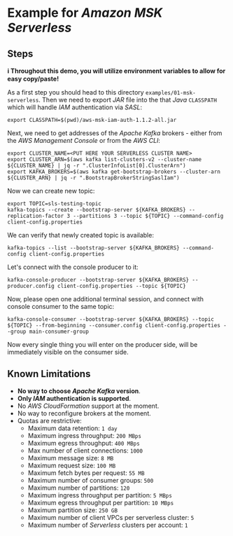 # Example for *Amazon MSK Serverless*

## Steps

**ℹ️ Throughout this demo, you will utilize environment variables to allow for easy copy/paste!**

As a first step you should head to this directory `examples/01-msk-serverless`. Then we need to export *JAR* file into
the that *Java* `CLASSPATH` which will handle *IAM* authentication via *SASL*:

```shell
export CLASSPATH=$(pwd)/aws-msk-iam-auth-1.1.2-all.jar
```

Next, we need to get addresses of the *Apache Kafka* brokers - either from the *AWS Management Console* or from the
*AWS CLI*:

```shell
export CLUSTER_NAME=<PUT HERE YOUR SERVERLESS CLUSTER NAME>
export CLUSTER_ARN=$(aws kafka list-clusters-v2 --cluster-name ${CLUSTER_NAME} | jq -r ".ClusterInfoList[0].ClusterArn")
export KAFKA_BROKERS=$(aws kafka get-bootstrap-brokers --cluster-arn ${CLUSTER_ARN} | jq -r ".BootstrapBrokerStringSaslIam")
```

Now we can create new topic:

```shell
export TOPIC=sls-testing-topic
kafka-topics --create --bootstrap-server ${KAFKA_BROKERS} --replication-factor 3 --partitions 3 --topic ${TOPIC} --command-config client-config.properties
```

We can verify that newly created topic is available:

```shell
kafka-topics --list --bootstrap-server ${KAFKA_BROKERS} --command-config client-config.properties
```

Let's connect with the console producer to it:

```shell
kafka-console-producer --bootstrap-server ${KAFKA_BROKERS} --producer.config client-config.properties --topic ${TOPIC}
```

Now, please open one additional terminal session, and connect with console consumer to the same topic:

```shell
kafka-console-consumer --bootstrap-server ${KAFKA_BROKERS} --topic ${TOPIC} --from-beginning --consumer.config client-config.properties --group main-consumer-group
```

Now every single thing you will enter on the producer side, will be immediately visible on the consumer side.

## Known Limitations

- **No way to choose *Apache Kafka* version**.
- **Only *IAM* authentication is supported**.
- No *AWS CloudFormation* support at the moment.
- No way to reconfigure brokers at the moment.
- Quotas are restrictive:
  - Maximum data retention: `1 day`
  - Maximum ingress throughput: `200 MBps`
  - Maximum egress throughput: `400 MBps`
  - Max number of client connections: `1000`
  - Maximum message size: `8 MB`
  - Maximum request size: `100 MB`
  - Maximum fetch bytes per request: `55 MB`
  - Maximum number of consumer groups: `500`
  - Maximum number of partitions: `120`
  - Maximum ingress throughput per partition: `5 MBps`
  - Maximum egress throughput per partition: `10 MBps`
  - Maximum partition size: `250 GB`
  - Maximum number of client VPCs per serverless cluster: `5`
  - Maximum number of *Serverless* clusters per account: `1`
